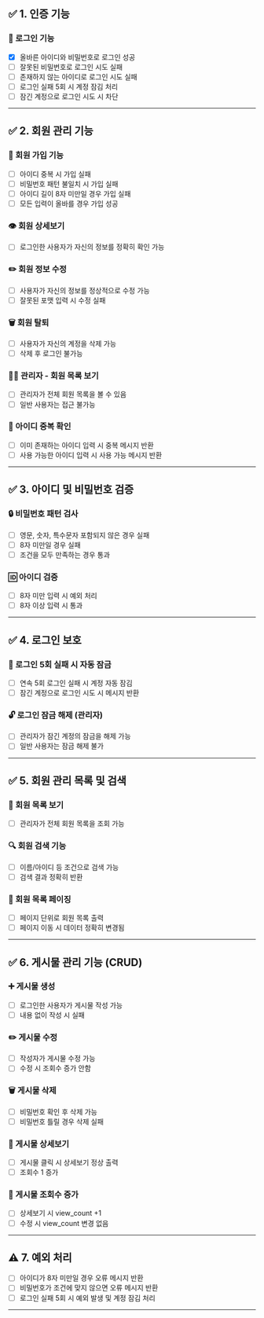 ## ✅ 1. 인증 기능

### 🔐 로그인 기능
- [x] 올바른 아이디와 비밀번호로 로그인 성공
- [ ] 잘못된 비밀번호로 로그인 시도 실패
- [ ] 존재하지 않는 아이디로 로그인 시도 실패
- [ ] 로그인 실패 5회 시 계정 잠김 처리
- [ ] 잠긴 계정으로 로그인 시도 시 차단

---

## ✅ 2. 회원 관리 기능

### 👤 회원 가입 기능
- [ ] 아이디 중복 시 가입 실패
- [ ] 비밀번호 패턴 불일치 시 가입 실패
- [ ] 아이디 길이 8자 미만일 경우 가입 실패
- [ ] 모든 입력이 올바를 경우 가입 성공

### 👁️ 회원 상세보기
- [ ] 로그인한 사용자가 자신의 정보를 정확히 확인 가능

### ✏️ 회원 정보 수정
- [ ] 사용자가 자신의 정보를 정상적으로 수정 가능
- [ ] 잘못된 포맷 입력 시 수정 실패

### 🗑️ 회원 탈퇴
- [ ] 사용자가 자신의 계정을 삭제 가능
- [ ] 삭제 후 로그인 불가능

### 🧑‍💼 관리자 - 회원 목록 보기
- [ ] 관리자가 전체 회원 목록을 볼 수 있음
- [ ] 일반 사용자는 접근 불가능

### 🔎 아이디 중복 확인
- [ ] 이미 존재하는 아이디 입력 시 중복 메시지 반환
- [ ] 사용 가능한 아이디 입력 시 사용 가능 메시지 반환

---

## ✅ 3. 아이디 및 비밀번호 검증

### 🔒 비밀번호 패턴 검사
- [ ] 영문, 숫자, 특수문자 포함되지 않은 경우 실패
- [ ] 8자 미만일 경우 실패
- [ ] 조건을 모두 만족하는 경우 통과

### 🆔 아이디 검증
- [ ] 8자 미만 입력 시 예외 처리
- [ ] 8자 이상 입력 시 통과

---

## ✅ 4. 로그인 보호

### 🚫 로그인 5회 실패 시 자동 잠금
- [ ] 연속 5회 로그인 실패 시 계정 자동 잠김
- [ ] 잠긴 계정으로 로그인 시도 시 메시지 반환

### 🔓 로그인 잠금 해제 (관리자)
- [ ] 관리자가 잠긴 계정의 잠금을 해제 가능
- [ ] 일반 사용자는 잠금 해제 불가

---

## ✅ 5. 회원 관리 목록 및 검색

### 📄 회원 목록 보기
- [ ] 관리자가 전체 회원 목록을 조회 가능

### 🔍 회원 검색 기능
- [ ] 이름/아이디 등 조건으로 검색 가능
- [ ] 검색 결과 정확히 반환

### 📄 회원 목록 페이징
- [ ] 페이지 단위로 회원 목록 출력
- [ ] 페이지 이동 시 데이터 정확히 변경됨

---

## ✅ 6. 게시물 관리 기능 (CRUD)

### ➕ 게시물 생성
- [ ] 로그인한 사용자가 게시물 작성 가능
- [ ] 내용 없이 작성 시 실패

### ✏️ 게시물 수정
- [ ] 작성자가 게시물 수정 가능
- [ ] 수정 시 조회수 증가 안함

### 🗑️ 게시물 삭제
- [ ] 비밀번호 확인 후 삭제 가능
- [ ] 비밀번호 틀릴 경우 삭제 실패

### 📄 게시물 상세보기
- [ ] 게시물 클릭 시 상세보기 정상 출력
- [ ] 조회수 1 증가

### 🔢 게시물 조회수 증가
- [ ] 상세보기 시 view_count +1
- [ ] 수정 시 view_count 변경 없음

---

## ⚠️ 7. 예외 처리

- [ ] 아이디가 8자 미만일 경우 오류 메시지 반환
- [ ] 비밀번호가 조건에 맞지 않으면 오류 메시지 반환
- [ ] 로그인 실패 5회 시 예외 발생 및 계정 잠김 처리

---
